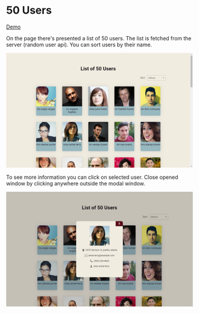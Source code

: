 # 50 Users

[Demo](https://decorous-escape.000webhostapp.com/ "Demo")

On the page there's presented a list of 50 users. The list is fetched from the server (random user api). You can sort users by their name.

![50Users](https://raw.githubusercontent.com/shelchkov/UsersList/master/examples/home.PNG)

To see more information you can click on selected user. Close opened window by clicking anywhere outside the modal window.

![50Users](https://raw.githubusercontent.com/shelchkov/UsersList/master/examples/modal.PNG)
